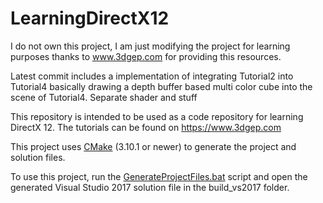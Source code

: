 # LearningDirectX12
I do not own this project, I am just modifying the project for learning purposes thanks to www.3dgep.com for providing this resources.

Latest commit includes a implementation of integrating Tutorial2 into Tutorial4 basically drawing a depth buffer based multi color cube into the scene of Tutorial4. Separate shader and stuff

This repository is intended to be used as a code repository for learning DirectX 12. The tutorials can be found on https://www.3dgep.com

This project uses [CMake](https://cmake.org/) (3.10.1 or newer) to generate the project and solution files. 

To use this project, run the [GenerateProjectFiles.bat](GenerateProjectFiles.bat) script and open the generated Visual Studio 2017 solution file in the build_vs2017 folder.